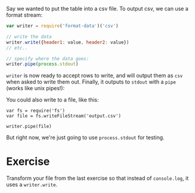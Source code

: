 Say we wanted to put the table into a csv file. To output csv, we can use a format stream:

```js
var writer = require('format-data')('csv')

// write the data
writer.write({header1: value, header2: value})
// etc..

// specify where the data goes:
writer.pipe(process.stdout)
```

`writer` is now ready to accept rows to write, and will output them as `csv` when asked to write them out. Finally, it outputs to `stdout` with a `pipe` (works like unix pipes!):

You could also write to a file, like this:

```
var fs = require('fs')
var file = fs.writeFileStream('output.csv')

writer.pipe(file)
```

But right now, we're just going to use `process.stdout` for testing.

# Exercise

Transform your file from the last exercise so that instead of `console.log`, it uses a `writer.write`.
